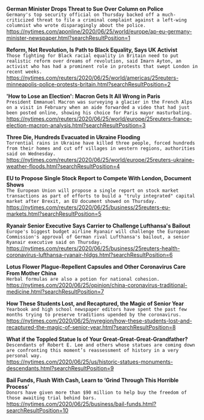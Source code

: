 **German Minister Drops Threat to Sue Over Column on Police**\
`Germany's top security official on Thursday backed off a much-criticized threat to file a criminal complaint against a left-wing columnist who wrote disparagingly about the police.`\
https://nytimes.com/aponline/2020/06/25/world/europe/ap-eu-germany-minister-newspaper.html?searchResultPosition=1

**Reform, Not Revolution, Is Path to Black Equality, Says UK Activist**\
`Those fighting for Black racial equality in Britain need to put realistic reform over dreams of revolution, said Imarn Ayton, an activist who has had a prominent role in protests that swept London in recent weeks.`\
https://nytimes.com/reuters/2020/06/25/world/americas/25reuters-minneapolis-police-protests-britain.html?searchResultPosition=2

**'How to Lose an Election': Macron Gets It All Wrong in Paris**\
`President Emmanuel Macron was surveying a glacier in the French Alps on a visit in February when an aide forwarded a video that had just been posted online, showing his choice for Paris mayor masturbating.`\
https://nytimes.com/reuters/2020/06/25/world/europe/25reuters-france-election-macron-analysis.html?searchResultPosition=3

**Three Die, Hundreds Evacuated in Ukraine Flooding**\
`Torrential rains in Ukraine have killed three people, forced hundreds from their homes and cut off villages in western regions, authorities said on Wednesday. `\
https://nytimes.com/reuters/2020/06/25/world/europe/25reuters-ukraine-weather-floods.html?searchResultPosition=4

**EU to Propose Single Stock Report to Compete With London, Document Shows**\
`The European Union will propose a single report on stock market transactions as part of efforts to build a "truly integrated" capital market after Brexit, an EU document showed on Thursday.`\
https://nytimes.com/reuters/2020/06/25/business/25reuters-eu-markets.html?searchResultPosition=5

**Ryanair Senior Executive Says Carrier to Challenge Lufthansa's Bailout**\
`Europe's biggest budget airline Ryanair will challenge the European Commission's approval of German rival Lufthansa's bailout, a senior Ryanair executive said on Thursday.`\
https://nytimes.com/reuters/2020/06/25/business/25reuters-health-coronavirus-lufthansa-ryanair-hldgs.html?searchResultPosition=6

**Lotus Flower Plague-Repellent Capsules and Other Coronavirus Care From Mother China**\
`Herbal formulas are also a potion for national cohesion.`\
https://nytimes.com/2020/06/25/opinion/china-coronavirus-traditional-medicine.html?searchResultPosition=7

**How These Students Lost, and Recaptured, the Magic of Senior Year**\
`Yearbook and high school newspaper editors have spent the past few months trying to preserve traditions upended by the coronavirus.`\
https://nytimes.com/2020/06/25/nyregion/how-these-students-lost-and-recaptured-the-magic-of-senior-year.html?searchResultPosition=8

**What if the Toppled Statue Is of Your Great-Great-Great-Grandfather?**\
`Descendants of Robert E. Lee and others whose statues are coming down are confronting this moment’s reassessment of history in a very personal way.`\
https://nytimes.com/2020/06/25/us/historic-statues-monuments-descendants.html?searchResultPosition=9

**Bail Funds, Flush With Cash, Learn to ‘Grind Through This Horrible Process’**\
`Donors have given more than $90 million to help buy the freedom of those awaiting trial behind bars.`\
https://nytimes.com/2020/06/25/business/bail-funds.html?searchResultPosition=10

